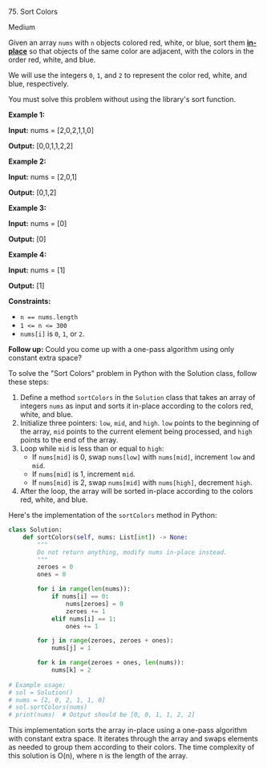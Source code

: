 75\. Sort Colors

Medium

Given an array `nums` with `n` objects colored red, white, or blue, sort them **[in-place](https://en.wikipedia.org/wiki/In-place_algorithm)** so that objects of the same color are adjacent, with the colors in the order red, white, and blue.

We will use the integers `0`, `1`, and `2` to represent the color red, white, and blue, respectively.

You must solve this problem without using the library's sort function.

**Example 1:**

**Input:** nums = [2,0,2,1,1,0]

**Output:** [0,0,1,1,2,2] 

**Example 2:**

**Input:** nums = [2,0,1]

**Output:** [0,1,2] 

**Example 3:**

**Input:** nums = [0]

**Output:** [0] 

**Example 4:**

**Input:** nums = [1]

**Output:** [1] 

**Constraints:**

*   `n == nums.length`
*   `1 <= n <= 300`
*   `nums[i]` is `0`, `1`, or `2`.

**Follow up:** Could you come up with a one-pass algorithm using only constant extra space?

To solve the "Sort Colors" problem in Python with the Solution class, follow these steps:

1. Define a method `sortColors` in the `Solution` class that takes an array of integers `nums` as input and sorts it in-place according to the colors red, white, and blue.
2. Initialize three pointers: `low`, `mid`, and `high`. `low` points to the beginning of the array, `mid` points to the current element being processed, and `high` points to the end of the array.
3. Loop while `mid` is less than or equal to `high`:
   - If `nums[mid]` is 0, swap `nums[low]` with `nums[mid]`, increment `low` and `mid`.
   - If `nums[mid]` is 1, increment `mid`.
   - If `nums[mid]` is 2, swap `nums[mid]` with `nums[high]`, decrement `high`.
4. After the loop, the array will be sorted in-place according to the colors red, white, and blue.

Here's the implementation of the `sortColors` method in Python:

```python
class Solution:
    def sortColors(self, nums: List[int]) -> None:
        """
        Do not return anything, modify nums in-place instead.
        """
        zeroes = 0
        ones = 0

        for i in range(len(nums)):
            if nums[i] == 0:
                nums[zeroes] = 0
                zeroes += 1
            elif nums[i] == 1:
                ones += 1

        for j in range(zeroes, zeroes + ones):
            nums[j] = 1

        for k in range(zeroes + ones, len(nums)):
            nums[k] = 2
            
# Example usage:
# sol = Solution()
# nums = [2, 0, 2, 1, 1, 0]
# sol.sortColors(nums)
# print(nums)  # Output should be [0, 0, 1, 1, 2, 2]
```

This implementation sorts the array in-place using a one-pass algorithm with constant extra space. It iterates through the array and swaps elements as needed to group them according to their colors. The time complexity of this solution is O(n), where n is the length of the array.